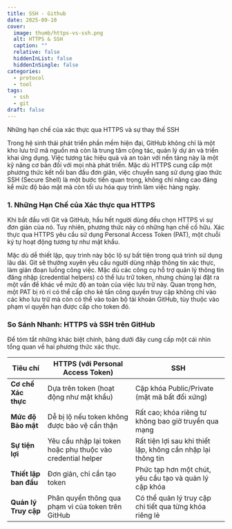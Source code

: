 ```yaml
---
title: SSH - Github
date: 2025-09-10
cover:
  image: thumb/https-vs-ssh.png
  alt: HTTPS & SSH
  caption: ""
  relative: false
  hiddenInList: false
  hiddenInSingle: false
categories:
  - protocol
  - tool
tags:
  - ssh
  - git
draft: false
---
```


Những hạn chế của xác thực qua HTTPS và sự thay thế SSH

<!--more-->

Trong hệ sinh thái phát triển phần mềm hiện đại, GitHub không chỉ là một kho lưu trữ mã nguồn mà còn là trung tâm cộng tác, quản lý dự án và triển khai ứng dụng. Việc tương tác hiệu quả và an toàn với nền tảng này là một kỹ năng cơ bản đối với mọi nhà phát triển. Mặc dù HTTPS cung cấp một phương thức kết nối ban đầu đơn giản, việc chuyển sang sử dụng giao thức SSH (Secure Shell) là một bước tiến quan trọng, không chỉ nâng cao đáng kể mức độ bảo mật mà còn tối ưu hóa quy trình làm việc hàng ngày.

### 1. Những Hạn Chế của Xác thực qua HTTPS

Khi bắt đầu với Git và GitHub, hầu hết người dùng đều chọn HTTPS vì sự đơn giản của nó. Tuy nhiên, phương thức này có những hạn chế cố hữu. Xác thực qua HTTPS yêu cầu sử dụng Personal Access Token (PAT), một chuỗi ký tự hoạt động tương tự như mật khẩu.

Mặc dù dễ thiết lập, quy trình này bộc lộ sự bất tiện trong quá trình sử dụng lâu dài. Git sẽ thường xuyên yêu cầu người dùng nhập thông tin xác thực, làm gián đoạn luồng công việc. Mặc dù các công cụ hỗ trợ quản lý thông tin đăng nhập (credential helpers) có thể lưu trữ token, nhưng chúng lại đặt ra một vấn đề khác về mức độ an toàn của việc lưu trữ này. Quan trọng hơn, một PAT bị rò rỉ có thể cấp cho kẻ tấn công quyền truy cập không chỉ vào các kho lưu trữ mà còn có thể vào toàn bộ tài khoản GitHub, tùy thuộc vào phạm vi quyền hạn được cấp cho token đó.

### So Sánh Nhanh: HTTPS và SSH trên GitHub

Để tóm tắt những khác biệt chính, bảng dưới đây cung cấp một cái nhìn tổng quan về hai phương thức xác thực.

| Tiêu chí              | HTTPS (với Personal Access Token)                           | SSH                                                          |
| --------------------- | ----------------------------------------------------------- | ------------------------------------------------------------ |
| **Cơ chế Xác thực**   | Dựa trên token (hoạt động như mật khẩu)                     | Cặp khóa Public/Private (mật mã bất đối xứng)                |
| **Mức độ Bảo mật**    | Dễ bị lộ nếu token không được bảo vệ cẩn thận               | Rất cao; khóa riêng tư không bao giờ truyền qua mạng         |
| **Sự tiện lợi**       | Yêu cầu nhập lại token hoặc phụ thuộc vào credential helper | Rất tiện lợi sau khi thiết lập, không cần nhập lại thông tin |
| **Thiết lập ban đầu** | Đơn giản, chỉ cần tạo token                                 | Phức tạp hơn một chút, yêu cầu tạo và quản lý cặp khóa       |
| **Quản lý Truy cập**  | Phân quyền thông qua phạm vi của token trên GitHub          | Có thể quản lý truy cập chi tiết qua từng khóa riêng lẻ      |
